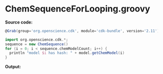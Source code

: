 # ChemSequenceForLooping.groovy
**Source code:**
```groovy
@Grab(group='org.openscience.cdk', module='cdk-bundle', version='2.11')

import org.openscience.cdk.*;
sequence = new ChemSequence()
for (i = 0; i < sequence.chemModelCount; i++) {
  println "model $i has hash: " + model.getChemModel(i)
}
```
**Output:**
```plain
```

